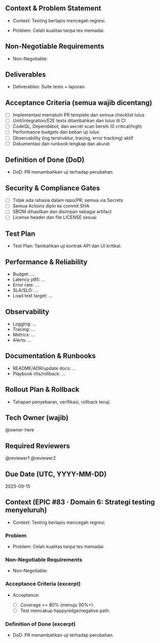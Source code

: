 <!-- AUTO:ENTERPRISE_TEMPLATE_V1 BEGIN -->
<!-- epic:#83 domain:6:Strategi testing menyeluruh generated:2025-08-23T16:30:27.793Z -->
## Context & Problem Statement
- Context: Testing berlapis mencegah regresi.

- Problem: Celah kualitas tanpa tes memadai.

## Non-Negotiable Requirements
- Non-Negotiable:

## Deliverables
- Deliverables: Suite tests + laporan.

## Acceptance Criteria (semua wajib dicentang)
- [ ] Implementasi mematuhi PR template dan semua checklist lulus
- [ ] Unit/integration/E2E tests ditambahkan dan lulus di CI
- [ ] CodeQL, Dependabot, dan secret scan bersih (0 critical/high)
- [ ] Performance budgets dan beban uji lulus
- [ ] Observability (log terstruktur, tracing, error tracking) aktif
- [ ] Dokumentasi dan runbook lengkap dan akurat

## Definition of Done (DoD)
- DoD: PR menambahkan uji terhadap perubahan.

## Security & Compliance Gates
- [ ] Tidak ada rahasia dalam repo/PR; semua via Secrets
- [ ] Semua Actions dipin ke commit SHA
- [ ] SBOM dihasilkan dan disimpan sebagai artifact
- [ ] License header dan file LICENSE sesuai

## Test Plan
- Test Plan: Tambahkan uji kontrak API dan UI kritikal.

## Performance & Reliability
- Budget: ...
- Latency p95: ...
- Error rate: ...
- SLA/SLO: ...
- Load test target: ...

## Observability
- Logging: ...
- Tracing: ...
- Metrics: ...
- Alerts: ...

## Documentation & Runbooks
- README/ADR/update docs: ...
- Playbook rilis/rollback: ...

## Rollout Plan & Rollback
- Tahapan penyebaran, verifikasi, rollback teruji.

## Tech Owner (wajib)
@owner-here

## Required Reviewers
@reviewer1 @reviewer2

## Due Date (UTC, YYYY-MM-DD)
2025-09-15
<!-- AUTO:ENTERPRISE_TEMPLATE_V1 END -->

<!-- AUTO:CONTEXT_V1 BEGIN -->
<!-- parent:#9 epic:#83 generated:2025-08-23T16:20:54.195Z -->
## Context (EPIC #83 · Domain 6: Strategi testing menyeluruh)

- Context: Testing berlapis mencegah regresi.

### Problem
- Problem: Celah kualitas tanpa tes memadai.

### Non-Negotiable Requirements
- Non-Negotiable:

### Acceptance Criteria (excerpt)
- Acceptance:
  
  - [ ] Coverage >= 80% (menuju 90%+).
  - [ ] Test mencakup happy/edge/negative path.

### Definition of Done (excerpt)
- DoD: PR menambahkan uji terhadap perubahan.

<!-- AUTO:CONTEXT_V1 END -->
